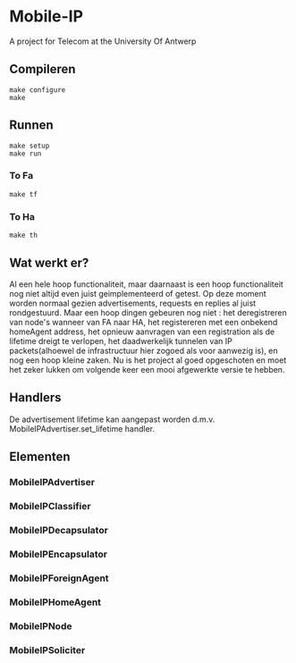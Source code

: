 # Mobile-IP
A project for Telecom at the University Of Antwerp

## Compileren
```
make configure
make
```

## Runnen
```
make setup
make run
```
### To Fa
```
make tf
```

### To Ha
```
make th
```

## Wat werkt er?
Al een hele hoop functionaliteit, maar daarnaast is een hoop functionaliteit nog niet altijd even juist geimplementeerd
of getest. Op deze moment worden normaal gezien advertisements, requests en replies al juist rondgestuurd. Maar een hoop dingen gebeuren nog niet : het deregistreren van node's wanneer van FA naar HA, het registereren met een onbekend homeAgent address, het opnieuw aanvragen van een registration als de lifetime dreigt te verlopen, het daadwerkelijk tunnelen van IP packets(alhoewel de infrastructuur hier zogoed als voor aanwezig is), en nog een hoop kleine zaken. Nu is het project al goed opgeschoten en moet het zeker lukken om volgende keer een mooi afgewerkte versie te hebben.

## Handlers
De advertisement lifetime kan aangepast worden d.m.v. MobileIPAdvertiser.set_lifetime handler.

## Elementen

### MobileIPAdvertiser

### MobileIPClassifier

### MobileIPDecapsulator

### MobileIPEncapsulator

### MobileIPForeignAgent

### MobileIPHomeAgent

### MobileIPNode

### MobileIPSoliciter
